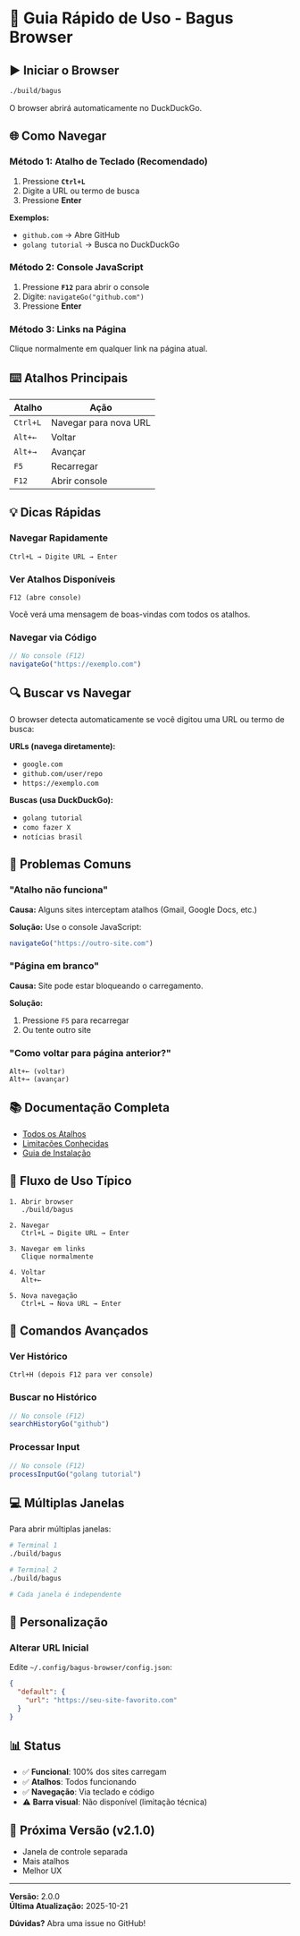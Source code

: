 # 🚀 Guia Rápido de Uso - Bagus Browser

## ▶️ Iniciar o Browser

```bash
./build/bagus
```

O browser abrirá automaticamente no DuckDuckGo.

## 🌐 Como Navegar

### Método 1: Atalho de Teclado (Recomendado)

1. Pressione **`Ctrl+L`**
2. Digite a URL ou termo de busca
3. Pressione **Enter**

**Exemplos:**
- `github.com` → Abre GitHub
- `golang tutorial` → Busca no DuckDuckGo

### Método 2: Console JavaScript

1. Pressione **`F12`** para abrir o console
2. Digite: `navigateGo("github.com")`
3. Pressione **Enter**

### Método 3: Links na Página

Clique normalmente em qualquer link na página atual.

## ⌨️ Atalhos Principais

| Atalho | Ação |
|--------|------|
| `Ctrl+L` | Navegar para nova URL |
| `Alt+←` | Voltar |
| `Alt+→` | Avançar |
| `F5` | Recarregar |
| `F12` | Abrir console |

## 💡 Dicas Rápidas

### Navegar Rapidamente
```
Ctrl+L → Digite URL → Enter
```

### Ver Atalhos Disponíveis
```
F12 (abre console)
```
Você verá uma mensagem de boas-vindas com todos os atalhos.

### Navegar via Código
```javascript
// No console (F12)
navigateGo("https://exemplo.com")
```

## 🔍 Buscar vs Navegar

O browser detecta automaticamente se você digitou uma URL ou termo de busca:

**URLs (navega diretamente):**
- `google.com`
- `github.com/user/repo`
- `https://exemplo.com`

**Buscas (usa DuckDuckGo):**
- `golang tutorial`
- `como fazer X`
- `notícias brasil`

## 🐛 Problemas Comuns

### "Atalho não funciona"

**Causa:** Alguns sites interceptam atalhos (Gmail, Google Docs, etc.)

**Solução:** Use o console JavaScript:
```javascript
navigateGo("https://outro-site.com")
```

### "Página em branco"

**Causa:** Site pode estar bloqueando o carregamento.

**Solução:** 
1. Pressione `F5` para recarregar
2. Ou tente outro site

### "Como voltar para página anterior?"

```
Alt+← (voltar)
Alt+→ (avançar)
```

## 📚 Documentação Completa

- [Todos os Atalhos](docs/KEYBOARD_SHORTCUTS.md)
- [Limitações Conhecidas](docs/KNOWN_LIMITATIONS.md)
- [Guia de Instalação](docs/install/INSTALL.md)

## 🎯 Fluxo de Uso Típico

```
1. Abrir browser
   ./build/bagus

2. Navegar
   Ctrl+L → Digite URL → Enter

3. Navegar em links
   Clique normalmente

4. Voltar
   Alt+←

5. Nova navegação
   Ctrl+L → Nova URL → Enter
```

## 🔧 Comandos Avançados

### Ver Histórico
```
Ctrl+H (depois F12 para ver console)
```

### Buscar no Histórico
```javascript
// No console (F12)
searchHistoryGo("github")
```

### Processar Input
```javascript
// No console (F12)
processInputGo("golang tutorial")
```

## 💻 Múltiplas Janelas

Para abrir múltiplas janelas:

```bash
# Terminal 1
./build/bagus

# Terminal 2  
./build/bagus

# Cada janela é independente
```

## 🎨 Personalização

### Alterar URL Inicial

Edite `~/.config/bagus-browser/config.json`:

```json
{
  "default": {
    "url": "https://seu-site-favorito.com"
  }
}
```

## 📊 Status

- ✅ **Funcional**: 100% dos sites carregam
- ✅ **Atalhos**: Todos funcionando
- ✅ **Navegação**: Via teclado e código
- ⚠️ **Barra visual**: Não disponível (limitação técnica)

## 🚀 Próxima Versão (v2.1.0)

- Janela de controle separada
- Mais atalhos
- Melhor UX

---

**Versão:** 2.0.0  
**Última Atualização:** 2025-10-21

**Dúvidas?** Abra uma issue no GitHub!
